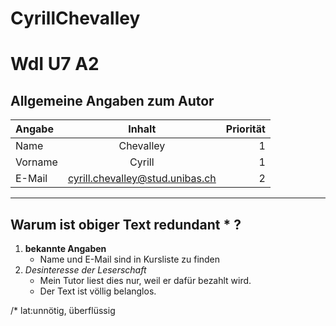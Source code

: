 CyrillChevalley
===============
# WdI U7 A2

## Allgemeine Angaben zum Autor
| Angabe | Inhalt | Priorität |
| :---- |:---:|---:|
|Name| Chevalley | 1|
|Vorname| Cyrill |1|
|E-Mail| cyrill.chevalley@stud.unibas.ch |2|

---

## Warum ist obiger Text redundant * ?
1. **bekannte Angaben**
    * Name und E-Mail sind in Kursliste zu finden
2. *Desinteresse der Leserschaft*
	* Mein Tutor liest dies nur, weil er dafür bezahlt wird.
	* Der Text ist völlig belanglos.

/* lat:unnötig, überflüssig
